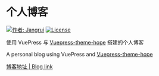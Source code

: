 # 个人博客

[![作者: Jangrui](https://img.shields.io/badge/作者-Jangrui-blue.svg?style=for-the-badge)](https://jangrui.com)
[![License](https://img.shields.io/github/license/jangrui/blog?style=for-the-badge)](https://github.com/jagnrui/blog/blob/master/LICENSE)

使用 VuePress 与 [Vuepress-theme-hope](https://github.com/Mister-Hope/vuepress-theme-hope) 搭建的个人博客

A personal blog using VuePress and [Vuepress-theme-hope](https://github.com/Mister-Hope/vuepress-theme-hope)

[博客地址 | Blog link](https://jangrui.com)